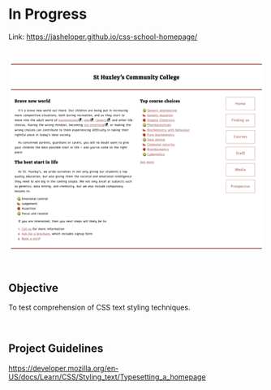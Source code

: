 # In Progress
Link: https://jasheloper.github.io/css-school-homepage/

<br>

![School Home Page Project](preview.png)

<br>

## Objective
To test comprehension of CSS text styling techniques.

<br>

## Project Guidelines
https://developer.mozilla.org/en-US/docs/Learn/CSS/Styling_text/Typesetting_a_homepage